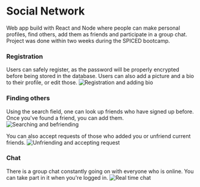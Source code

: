 # Social Network

Web app build with React and Node where people can make personal profiles, find others, add them as friends and participate in a group chat. Project was done within two weeks during the SPICED bootcamp.

### Registration

Users can safely register, as the password will be properly encrypted before being stored in the database. Users can also add a picture and a bio to their profile, or edit those.
![Registration and adding bio](http://g.recordit.co/FMTfFQROmv.gif)

### Finding others

Using the search field, one can look up friends who have signed up before. Once you've found a friend, you can add them.
![Searching and befriending](http://g.recordit.co/gp5cR1xFDP.gif)

You can also accept requests of those who added you or unfriend current friends.
![Unfriending and accepting request](http://g.recordit.co/um0gNH5tmh.gif)

### Chat

There is a group chat constantly going on with everyone who is online. You can take part in it when you're logged in.
![Real time chat](http://g.recordit.co/tYVWrgPF7i.gif)
